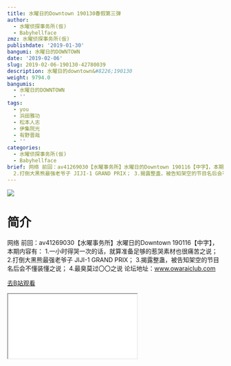 ```yaml
---
title: 水曜日的Downtown 190130春假第三弹
author:
  - 水曜侦探事务所(仮)
  - Babyhellface
zmz: 水曜侦探事务所(仮)
publishdate: '2019-01-30'
bangumi: 水曜日的DOWNTOWN
date: '2019-02-06'
slug: 2019-02-06-190130-42780039
description: 水曜日的downtown&#8226;190130
weight: 9794.0
bangumis:
  - 水曜日的DOWNTOWN
  - ''
tags:
  - you
  - 浜田雅功
  - 松本人志
  - 伊集院光
  - 有野晋哉
  - ''
categories:
  - 水曜侦探事务所(仮)
  - Babyhellface
brief: 网络 前回：av41269030【水曜事务所】水曜日的Downtown 190116【中字】，本期内容有： 1.一小时得哭一次的话，就算准备足够的惹哭素材也很痛苦之说；
  2.打倒大黑熊最强老爷子 JIJI-1 GRAND PRIX； 3.揭露整蛊，被告知架空的节目名后会不懂装懂之说； 4.最臭莫过〇〇之说 论坛地址：www.owaraiclub.com
---
```

![](https://i.imgur.com/cHP5H7L.jpg)
# 简介  
网络
前回：av41269030【水曜事务所】水曜日的Downtown 190116【中字】，本期内容有：
1.一小时得哭一次的话，就算准备足够的惹哭素材也很痛苦之说；
2.打倒大黑熊最强老爷子 JIJI-1 GRAND PRIX；
3.揭露整蛊，被告知架空的节目名后会不懂装懂之说；
4.最臭莫过〇〇之说
论坛地址：www.owaraiclub.com  

[去B站观看](https://www.bilibili.com/video/av42780039/)
<div class ="resp-container"><iframe class="testiframe" src="//player.bilibili.com/player.html?aid=42780039"", scrolling="no", allowfullscreen="true" > </iframe></div> 
